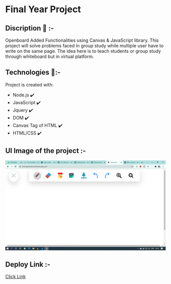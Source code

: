 # Final Year Project

## Discription :small_red_triangle_down: :-
Openboard 
Added Functionalities using Canvas & JavaScript library.
This project will solve problems faced in group study while multiple user have to write on the same page.
The idea here is to teach students or group study through whiteboard but in virtual platform.
 
 
 
 ## Technologies :rocket::-
Project is created with:
* Node.js :heavy_check_mark:
* JavaScript :heavy_check_mark:
* Jquery :heavy_check_mark:
* DOM :heavy_check_mark:
* Canvas Tag of HTML :heavy_check_mark:
* HTML/CSS :heavy_check_mark:

## UI Image of the project :-
![UI Image](./UI.png)

  
## Deploy Link :-
[Click Link](https://white-board-liart.vercel.app/)




